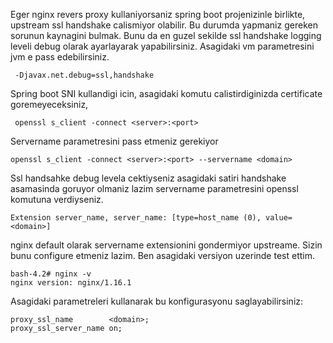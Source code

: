 Eger nginx revers proxy kullaniyorsaniz spring boot projenizinle birlikte, upstream ssl handshake calismiyor olabilir.
Bu durumda yapmaniz gereken sorunun kaynagini bulmak. Bunu da en guzel sekilde ssl handshake logging leveli debug olarak 
ayarlayarak yapabilirsiniz. Asagidaki vm parametresini jvm e pass edebilirsiniz. 
```
 -Djavax.net.debug=ssl,handshake
```

Spring boot SNI kullandigi icin, asagidaki komutu calistirdiginizda certificate goremeyeceksiniz,

```
 openssl s_client -connect <server>:<port> 
```

Servername parametresini pass etmeniz gerekiyor
```
openssl s_client -connect <server>:<port> --servername <domain>
```

Ssl handsahke debug levela cektiyseniz asagidaki satiri handshake asamasinda goruyor olmaniz lazim servername parametresini
openssl komutuna verdiyseniz. 
```
Extension server_name, server_name: [type=host_name (0), value=<domain>]

```
nginx default olarak servername extensionini gondermiyor upstreame. Sizin bunu configure etmeniz lazim.
Ben asagidaki versiyon uzerinde test ettim.
```
bash-4.2# nginx -v
nginx version: nginx/1.16.1

```

Asagidaki parametreleri kullanarak bu konfigurasyonu saglayabilirsiniz:
```
proxy_ssl_name        <domain>;
proxy_ssl_server_name on;
```
